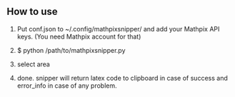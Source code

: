 ## How to use

1. Put conf.json to ~/.config/mathpixsnipper/ and add your Mathpix API keys. 
(You need Mathpix account for that)

2. $ python /path/to/mathpixsnipper.py
3. select area
4. done. snipper will return latex code to clipboard in case of success
and error_info in case of any problem.
